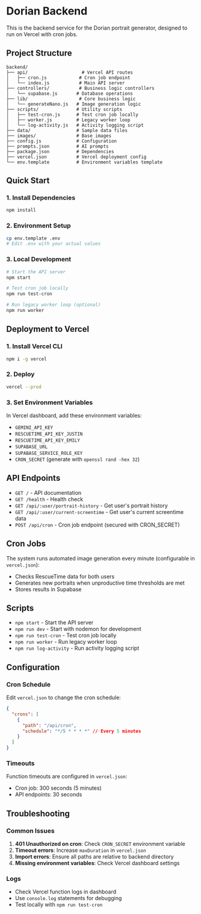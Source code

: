 # Dorian Backend

This is the backend service for the Dorian portrait generator, designed to run on Vercel with cron jobs.

## Project Structure

```
backend/
├── api/                    # Vercel API routes
│   ├── cron.js            # Cron job endpoint
│   └── index.js           # Main API server
├── controllers/           # Business logic controllers
│   └── supabase.js       # Database operations
├── lib/                   # Core business logic
│   └── generateNano.js   # Image generation logic
├── scripts/              # Utility scripts
│   ├── test-cron.js      # Test cron job locally
│   ├── worker.js         # Legacy worker loop
│   └── log-activity.js   # Activity logging script
├── data/                 # Sample data files
├── images/               # Base images
├── config.js             # Configuration
├── prompts.json          # AI prompts
├── package.json          # Dependencies
├── vercel.json           # Vercel deployment config
└── env.template          # Environment variables template
```

## Quick Start

### 1. Install Dependencies

```bash
npm install
```

### 2. Environment Setup

```bash
cp env.template .env
# Edit .env with your actual values
```

### 3. Local Development

```bash
# Start the API server
npm start

# Test cron job locally
npm run test-cron

# Run legacy worker loop (optional)
npm run worker
```

## Deployment to Vercel

### 1. Install Vercel CLI

```bash
npm i -g vercel
```

### 2. Deploy

```bash
vercel --prod
```

### 3. Set Environment Variables

In Vercel dashboard, add these environment variables:

- `GEMINI_API_KEY`
- `RESCUETIME_API_KEY_JUSTIN`
- `RESCUETIME_API_KEY_EMILY`
- `SUPABASE_URL`
- `SUPABASE_SERVICE_ROLE_KEY`
- `CRON_SECRET` (generate with `openssl rand -hex 32`)

## API Endpoints

- `GET /` - API documentation
- `GET /health` - Health check
- `GET /api/:user/portrait-history` - Get user's portrait history
- `GET /api/:user/current-screentime` - Get user's current screentime data
- `POST /api/cron` - Cron job endpoint (secured with CRON_SECRET)

## Cron Jobs

The system runs automated image generation every minute (configurable in `vercel.json`):

- Checks RescueTime data for both users
- Generates new portraits when unproductive time thresholds are met
- Stores results in Supabase

## Scripts

- `npm start` - Start the API server
- `npm run dev` - Start with nodemon for development
- `npm run test-cron` - Test cron job locally
- `npm run worker` - Run legacy worker loop
- `npm run log-activity` - Run activity logging script

## Configuration

### Cron Schedule

Edit `vercel.json` to change the cron schedule:

```json
{
  "crons": [
    {
      "path": "/api/cron",
      "schedule": "*/5 * * * *" // Every 5 minutes
    }
  ]
}
```

### Timeouts

Function timeouts are configured in `vercel.json`:

- Cron job: 300 seconds (5 minutes)
- API endpoints: 30 seconds

## Troubleshooting

### Common Issues

1. **401 Unauthorized on cron**: Check `CRON_SECRET` environment variable
2. **Timeout errors**: Increase `maxDuration` in `vercel.json`
3. **Import errors**: Ensure all paths are relative to backend directory
4. **Missing environment variables**: Check Vercel dashboard settings

### Logs

- Check Vercel function logs in dashboard
- Use `console.log` statements for debugging
- Test locally with `npm run test-cron`
